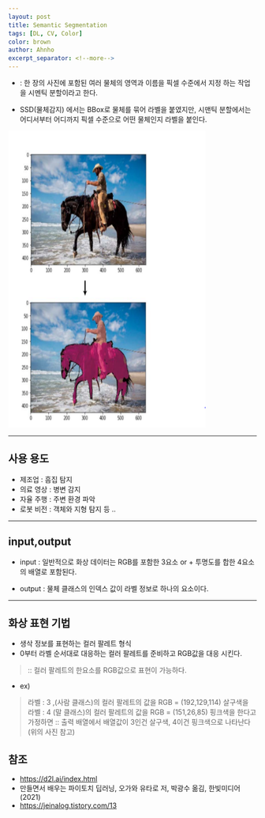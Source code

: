 ```yaml
---
layout: post
title: Semantic Segmentation
tags: [DL, CV, Color]
color: brown
author: Ahnho
excerpt_separator: <!--more-->
---
```

-  : 한 장의 사진에 포함된 여러 물체의 영역과 이름을 픽셀 수준에서 지정 하는 작업을 시멘틱 분할이라고 한다. 

- SSD(물체감지) 에서는 BBox로 물체를 묶어 라벨을 붙였지만,  시맨틱 분할에서는 어디서부터 어디까지 픽셀 수준으로 어떤 물체인지 라벨을 붙인다.

<!--more-->

<img src= "/image/SS.png" width="400px" height="600px" title="image"/>

---


## 사용 용도
- 제조업 : 흠집 탐지
- 의료 영상 : 병변 감지
- 자율 주행 : 주변 환경 파악
- 로봇 비전 : 객체와 지형 탐지 등 ..

---

## input,output

- input : 일반적으로 화상 데이터는 RGB를 포함한 3요소 or + 투명도를 합한 4요소의 배열로 포함된다.

- output :  물체 클래스의 인덱스 값이 라벨 정보로 하나의 요소이다.


---

## 화상 표현 기법

- 생삭 정보를 표현하는 컬러 팔레트 형식
- 0부터 라벨 순서대로 대응하는  컬러 팔레트를 준비하고 RGB값을 대응 시킨다.

> :: 컬러 팔레트의 한요소를 RGB값으로 표현이 가능하다.

- ex) 

> 라벨 : 3 ,(사람 클래스)의 컬러 팔레트의 값을 RGB = (192,129,114) 살구색을
> 라벨 : 4 (말 클래스)의 컬러 팔레트의 값을 RGB = (151,26,85) 핑크색을 한다고 가정하면
> :: 출력 배열에서 배열값이 3인건 살구색, 4이건 핑크색으로 나타난다 (위의 사진 참고)


## 참조

- https://d2l.ai/index.html
- 만들면서 배우는 파이토치 딥러닝, 오가와 유타로 저, 박광수 옮김, 한빛미디어 (2021)
- https://jeinalog.tistory.com/13
